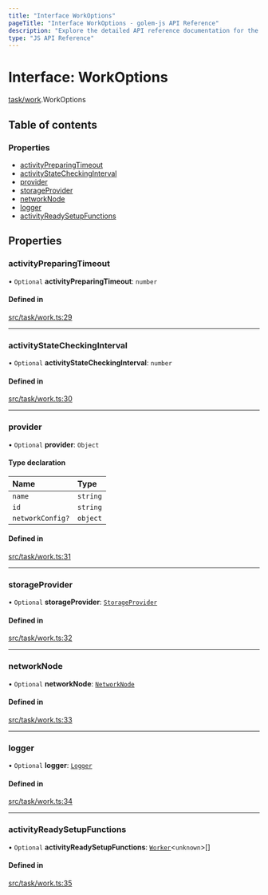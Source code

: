 ```yaml
---
title: "Interface WorkOptions"
pageTitle: "Interface WorkOptions - golem-js API Reference"
description: "Explore the detailed API reference documentation for the Interface WorkOptions within the golem-js SDK for the Golem Network."
type: "JS API Reference"
---
```

# Interface: WorkOptions

[task/work](../modules/task_work).WorkOptions

## Table of contents

### Properties

- [activityPreparingTimeout](task_work.WorkOptions#activitypreparingtimeout)
- [activityStateCheckingInterval](task_work.WorkOptions#activitystatecheckinginterval)
- [provider](task_work.WorkOptions#provider)
- [storageProvider](task_work.WorkOptions#storageprovider)
- [networkNode](task_work.WorkOptions#networknode)
- [logger](task_work.WorkOptions#logger)
- [activityReadySetupFunctions](task_work.WorkOptions#activityreadysetupfunctions)

## Properties

### activityPreparingTimeout

• `Optional` **activityPreparingTimeout**: `number`

#### Defined in

[src/task/work.ts:29](https://github.com/golemfactory/golem-js/blob/a42794e/src/task/work.ts#L29)

___

### activityStateCheckingInterval

• `Optional` **activityStateCheckingInterval**: `number`

#### Defined in

[src/task/work.ts:30](https://github.com/golemfactory/golem-js/blob/a42794e/src/task/work.ts#L30)

___

### provider

• `Optional` **provider**: `Object`

#### Type declaration

| Name | Type |
| :------ | :------ |
| `name` | `string` |
| `id` | `string` |
| `networkConfig?` | `object` |

#### Defined in

[src/task/work.ts:31](https://github.com/golemfactory/golem-js/blob/a42794e/src/task/work.ts#L31)

___

### storageProvider

• `Optional` **storageProvider**: [`StorageProvider`](storage_provider.StorageProvider)

#### Defined in

[src/task/work.ts:32](https://github.com/golemfactory/golem-js/blob/a42794e/src/task/work.ts#L32)

___

### networkNode

• `Optional` **networkNode**: [`NetworkNode`](../classes/network_node.NetworkNode)

#### Defined in

[src/task/work.ts:33](https://github.com/golemfactory/golem-js/blob/a42794e/src/task/work.ts#L33)

___

### logger

• `Optional` **logger**: [`Logger`](utils_logger_logger.Logger)

#### Defined in

[src/task/work.ts:34](https://github.com/golemfactory/golem-js/blob/a42794e/src/task/work.ts#L34)

___

### activityReadySetupFunctions

• `Optional` **activityReadySetupFunctions**: [`Worker`](../modules/task_work#worker)\<`unknown`\>[]

#### Defined in

[src/task/work.ts:35](https://github.com/golemfactory/golem-js/blob/a42794e/src/task/work.ts#L35)
